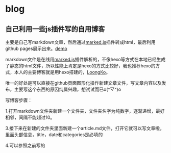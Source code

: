 # blog

## 自己利用一些js插件写的自用博客

主要是自己写markdown文章，然后通过[marked.js](https://github.com/markedjs/marked)插件转成html，最后利用github pages展示出来。[demo](hhttps://loongko.github.io/blog)

markdown文件是在线用[marked.js](https://github.com/markedjs/marked)插件解析的，不像hexo等方式在本地已经生成了静态的html文件，所以性能上肯定是hexo的方式比较好，我也推荐hexo的方式，本人的主要博客就是用hexo搭建的，[LoongKo](https://loongko.github.io)。

唯一的好处是可以直接在github页面图形化操作新建文章文件，写文章内容以及发布，主要写这个东西的原因纯属兴趣，想试试而已o(^▽^)o

写博客步骤：


1.打开markdown文件夹新建一个文件夹，文件夹名字为纯数字，逐渐递增，最好相邻，间隔不能超过10。

3.接下来在新建的文件夹里面新建一个article.md文件，打开它就可以写文章啦，里面头部信息，title，date和categories是必填的

4.可以参照之前写的
